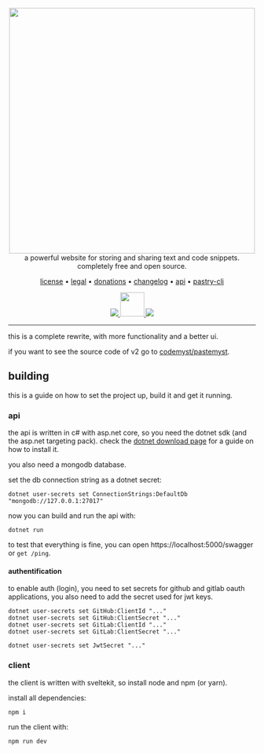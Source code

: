 <p align="center" style="position: relative">
    <a href="https://paste.myst.rs">
        <img width="500" src="./.github/assets/pastemyst-banner.png" />
    </a>
    <br/>
    a powerful website for storing and sharing text and code snippets. completely free and open source.
</p>

<p align="center">
    <a href="./LICENSE">license</a> •
    <a href="https://paste.myst.rs/legal">legal</a> •
    <a href="https://paste.myst.rs/donate">donations</a> •
    <a href="https://paste.myst.rs/changelog">changelog</a> •
    <a href="https://paste.myst.rs/api-docs">api</a> •
    <a href="https://paste.myst.rs/pastry">pastry-cli</a>
</p>

<p align="center">
    <a href="https://discord.gg/SdKbcbq">
        <img src="https://discordapp.com/api/guilds/298510542535000065/widget.png"/>
    </a>
    <a href="https://paste.myst.rs/donate">
        <img src="https://img.shields.io/badge/-donate-blueviolet" width="49"/>
    </a>
    <a href="https://github.com/pastemyst/pastemyst-v3/actions">
        <img src="https://github.com/pastemyst/pastemyst-v3/workflows/Svelte/badge.svg"/>
    </a>
</p>

---

this is a complete rewrite, with more functionality and a better ui.

if you want to see the source code of v2 go to [codemyst/pastemyst](https://github.com/CodeMyst/pastemyst).

## building

this is a guide on how to set the project up, build it and get it running.

### api

the api is written in c# with asp.net core, so you need the dotnet sdk (and the asp.net targeting pack). check the [dotnet download page](https://dotnet.microsoft.com/en-us/download) for a guide on how to install it.

you also need a mongodb database.

set the db connection string as a dotnet secret:

```
dotnet user-secrets set ConnectionStrings:DefaultDb "mongodb://127.0.0.1:27017"
```

now you can build and run the api with:

```
dotnet run
```

to test that everything is fine, you can open https://localhost:5000/swagger or `get /ping`.

#### authentification

to enable auth (login), you need to set secrets for github and gitlab oauth applications, you also need to add the secret used for jwt keys.

```
dotnet user-secrets set GitHub:ClientId "..."
dotnet user-secrets set GitHub:ClientSecret "..."
dotnet user-secrets set GitLab:ClientId "..."
dotnet user-secrets set GitLab:ClientSecret "..."

dotnet user-secrets set JwtSecret "..."
```

### client

the client is written with sveltekit, so install node and npm (or yarn).

install all dependencies:

```
npm i
```

run the client with:

```
npm run dev
```
